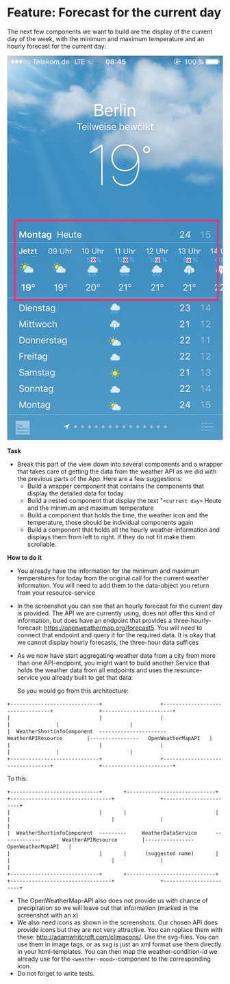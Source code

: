 # Feature: Forecast for the current day

The next few components we want to build are the display of the current day of the week, with the minimum and maximum temperature and an hourly forecast for the current day:

![Forecast for current day](../assets/weather_for_city_current_forecast.png)

**Task**
* Break this part of the view down into several components and a wrapper that takes care of getting the data from the weather API as we did with the previous parts of the App. Here are a few suggestions:
    * Build a wrapper component that contains the components that display the detailed data for today
    * Build a nested component that display the text "`<current day>` Heute and the minimum and maximum temperature
    * Build a component that holds the time, the weather icon and the temperature, those should be individual components again
    * Build a component that holds all the hourly weather-information and displays them from left to right. If they do not fit make them scrollable.

**How to do it**
* You already have the information for the minimum and maximum temperatures for today from the original call for the current weather information. You will need to add them to the data-object you return from your resource-service
* In the screenshot you can see that an hourly forecast for the current day is provided. The API we are currently using, does not offer this kind of information, but does have an endpoint that provides a three-hourly-forecast: https://openweathermap.org/forecast5. You will need to connect that endpoint and query it for the required data. It is okay that we cannot display hourly forecasts, the three-hour data suffices 
* As we now have start aggregating weather data from a city from more than one API-endpoint, you might want to build another Service that holds the weather data from all endpoints and uses the resource-service you already built to get that data:

    So you would go from this architecture:

```
+-----------------------------+                   +---------------------------------+               +-----------------------+
|                             |                   |                                 |               |                       |
|  WeatherShortinfoComponent  ----------------------      WeatherAPIResource        |----------------   OpenWeatherMapAPI   |
|                             |                   |                                 |               |                       |
+-----------------------------+                   +---------------------------------+               +-----------------------+
```

To this:

```
+-----------------------------+       +-----------------------------+           +---------------------------------+               +-----------------------+
|                             |       |                             |           |                                 |               |                       |
|  WeatherShortinfoComponent  ---------     WeatherDataService      -------------       WeatherAPIResource        |----------------   OpenWeatherMapAPI   |
|                             |       |      (suggested name)       |           |                                 |               |                       |
+-----------------------------+       +-----------------------------+           +---------------------------------+               +-----------------------+
```

* The OpenWeatherMap-API also does not provide us with chance of precipitation so we will leave out that information (marked in the screenshot with an x)
* We also need icons as shown in the screenshots. Our chosen API does provide icons but they are not very attractive. You can replace them with these: http://adamwhitcroft.com/climacons/. Use the svg-files. You can use them in image tags, or as svg is just an xml format use them directly in your html-templates. You can then map the weather-condition-id we already use for the `<weather-mood>`-component to the corresponding icon.
* Do not forget to write tests.

